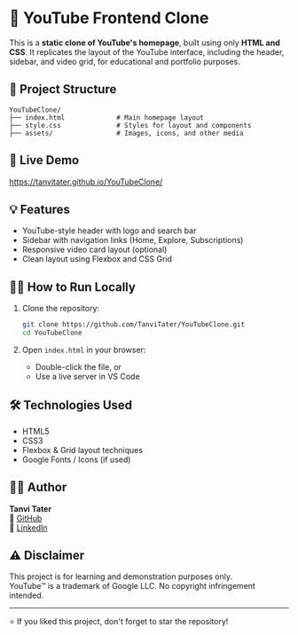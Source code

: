 # 🎥 YouTube Frontend Clone

This is a **static clone of YouTube's homepage**, built using only **HTML and CSS**. It replicates the layout of the YouTube interface, including the header, sidebar, and video grid, for educational and portfolio purposes.

## 📁 Project Structure

```
YouTubeClone/
├── index.html             # Main homepage layout
├── style.css              # Styles for layout and components
├── assets/                # Images, icons, and other media
```


## 🚀 Live Demo

https://tanvitater.github.io/YouTubeClone/

## 💡 Features

- YouTube-style header with logo and search bar
- Sidebar with navigation links (Home, Explore, Subscriptions)
- Responsive video card layout (optional)
- Clean layout using Flexbox and CSS Grid

## 🧑‍💻 How to Run Locally

1. Clone the repository:
   ```bash
   git clone https://github.com/TanviTater/YouTubeClone.git
   cd YouTubeClone
   ```

2. Open `index.html` in your browser:
   - Double-click the file, or
   - Use a live server in VS Code

## 🛠️ Technologies Used

- HTML5
- CSS3
- Flexbox & Grid layout techniques
- Google Fonts / Icons (if used)

## 🙋‍♀️ Author

**Tanvi Tater**  
📎 [GitHub](https://github.com/TanviTater)  
💼 [LinkedIn](https://www.linkedin.com/in/tanvitater)

## ⚠️ Disclaimer

This project is for learning and demonstration purposes only.  
YouTube™ is a trademark of Google LLC. No copyright infringement intended.

---

⭐ If you liked this project, don't forget to star the repository!
